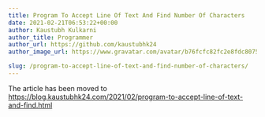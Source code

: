```yaml
---
title: Program To Accept Line Of Text And Find Number Of Characters
date: 2021-02-21T06:53:22+00:00
author: Kaustubh Kulkarni
author_title: Programmer
author_url: https://github.com/kaustubhk24
author_image_url: https://www.gravatar.com/avatar/b76fcfc82fc2e8fdc8075636f1735f61?s=200

slug: /program-to-accept-line-of-text-and-find-number-of-characters/
---
```

The article has been moved to  https://blog.kaustubhk24.com/2021/02/program-to-accept-line-of-text-and-find.html